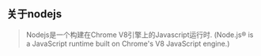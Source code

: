 ## 关于nodejs

> Nodejs是一个构建在Chrome V8引擎上的Javascript运行时. (Node.js® is a JavaScript runtime built on Chrome's V8 JavaScript engine.)